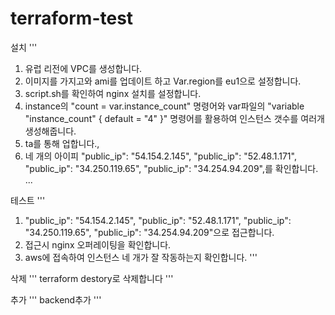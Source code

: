 # terraform-test
설치
'''
1. 유럽 리전에 VPC를 생성합니다.
2. 이미지를 가지고와 ami를 업데이트 하고 Var.region를 eu1으로 설정합니다.
3. script.sh를 확인하여 nginx 설치를 설정합니다.
4. instance의 "count         = var.instance_count" 명령어와 var파일의 "variable "instance_count" {
  default = "4"
}" 명령어를 활용하여 인스턴스 갯수를 여러개 생성해줍니다.
4. ta를 통해 업합니다.,
5. 네 개의 아이피
"public_ip": "54.154.2.145",
"public_ip": "52.48.1.171",
"public_ip": "34.250.119.65",
"public_ip": "34.254.94.209",를 확인합니다.
...

테스트
'''
1. "public_ip": "54.154.2.145",
"public_ip": "52.48.1.171",
"public_ip": "34.250.119.65",
"public_ip": "34.254.94.209"으로 접근합니다.
2. 접근시 nginx 오퍼레이팅을 확인합니다.
3. aws에 접속하여 인스턴스 네 개가 잘 작동하는지 확인합니다.
'''

삭제
'''
terraform destory로 삭제합니다
'''

추가
'''
backend추가
'''
